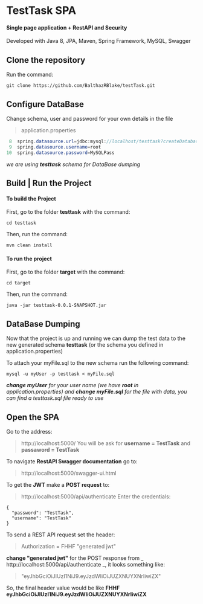 # TestTask SPA

#### Single page application + RestAPI and Security
Developed with Java 8, JPA, Maven, Spring Framework, MySQL, Swagger

## Clone the repository
Run the command:
```
git clone https://github.com/BalthazRBlake/testTask.git
```

## Configure DataBase
Change schema, user and password for your own details in the file
> application.properties
```java
 8  spring.datasource.url=jdbc:mysql://localhost/testtask?createDatabaseIfNotExist=true
 9  spring.datasource.username=root
10  spring.datasource.password=MySQLPass
```
_we are using **testtask** schema for DataBase dumping_

## Build | Run the Project
#### To build the Project
First, go to the folder **testtask** with the command:
```
cd testtask
```
Then, run the command:
```
mvn clean install
```
#### To run the project
First, go to the folder **target** with the command:
```
cd target
```
Then, run the command:
```
java -jar testtask-0.0.1-SNAPSHOT.jar
```

## DataBase Dumping
Now that the project is up and running we can dump the test data to the new generated schema **testtask** (or the schema you defined in application.properties)

To attach your myFile.sql to the new schema run the following command:
```
mysql -u myUser -p testtask < myFile.sql
```
_**change myUser** for your user name (we have **root** in application.properties) and **change myFile.sql** for the file with data, you can find a testtask.sql file ready to use_

## Open the SPA
Go to the address:
> http://localhost:5000/
You will be ask for **username = TestTask** and **passaword = TestTask**

To navigate **RestAPI Swagger documentation** go to:
> http://localhost:5000/swagger-ui.html

To get the **JWT** make a **POST request** to:
> http://localhost:5000/api/authenticate
Enter the credentials:
```
{
  "password": "TestTask",
  "username": "TestTask"
}
```
To send a REST API request set the header:
> Authorization = FHHF "generated jwt"

**change "generated jwt"** for the POST response from _ http://localhost:5000/api/authenticate _, it looks something like:
>"eyJhbGciOiJIUzI1NiJ9.eyJzdWIiOiJUZXNUYXNrIiwiZX"

So, the final header value would be like **FHHF eyJhbGciOiJIUzI1NiJ9.eyJzdWIiOiJUZXNUYXNrIiwiZX**

